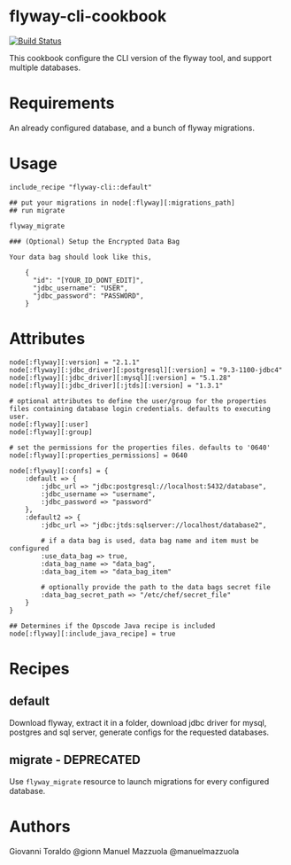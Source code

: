 flyway-cli-cookbook
===================

[![Build Status](https://travis-ci.org/ClouDesire/flyway-cli-cookbook.svg?branch=master)](https://travis-ci.org/ClouDesire/flyway-cli-cookbook)

This cookbook configure the CLI version of the flyway tool, and support multiple databases.

# Requirements

An already configured database, and a bunch of flyway migrations.

# Usage

```
include_recipe "flyway-cli::default"

## put your migrations in node[:flyway][:migrations_path]
## run migrate

flyway_migrate

### (Optional) Setup the Encrypted Data Bag

Your data bag should look like this,

    {
      "id": "[YOUR_ID_DONT_EDIT]",
      "jdbc_username": "USER",
      "jdbc_password": "PASSWORD",
    }

```
# Attributes

```
node[:flyway][:version] = "2.1.1"
node[:flyway][:jdbc_driver][:postgresql][:version] = "9.3-1100-jdbc4"
node[:flyway][:jdbc_driver][:mysql][:version] = "5.1.28"
node[:flyway][:jdbc_driver][:jtds][:version] = "1.3.1"

# optional attributes to define the user/group for the properties files containing database login credentials. defaults to executing user.
node[:flyway][:user] 
node[:flyway][:group] 

# set the permissions for the properties files. defaults to '0640'
node[:flyway][:properties_permissions] = 0640

node[:flyway][:confs] = {
    :default => {
        :jdbc_url => "jdbc:postgresql://localhost:5432/database",
        :jdbc_username => "username",
        :jdbc_password => "password"
    },
    :default2 => {
        :jdbc_url => "jdbc:jtds:sqlserver://localhost/database2",

        # if a data bag is used, data bag name and item must be configured
        :use_data_bag => true,
        :data_bag_name => "data_bag",
        :data_bag_item => "data_bag_item"

        # optionally provide the path to the data bags secret file
        :data_bag_secret_path => "/etc/chef/secret_file"
    }
}

## Determines if the Opscode Java recipe is included
node[:flyway][:include_java_recipe] = true
```

# Recipes

## default

Download flyway, extract it in a folder, download jdbc driver for mysql, postgres and sql server, generate configs for the requested databases.

## migrate - DEPRECATED

Use ``flyway_migrate`` resource to launch migrations for every configured database.

# Authors

Giovanni Toraldo @gionn
Manuel Mazzuola @manuelmazzuola

